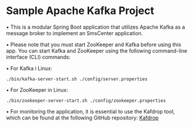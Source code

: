# Sample Apache Kafka Project
•  This is a modular Spring Boot application that utilizes Apache Kafka as a message broker to implement an SmsCenter application.

•  Please note that you must start ZooKeeper and Kafka before using this app. You can start Kafka and ZooKeeper using 
    the following command-line interface (CLI) commands:

•  For Kafka i Linux:

`./bin/kafka-server-start.sh ./config/server.properties`

•  For ZooKeeper in Linux:

`./bin/zookeeper-server-start.sh ./config/zookeeper.properties`

• For monitoring the application, it is essential to use the Kafdrop tool, 
    which can be found at the following GitHub repository:
[Kafdrop](https://github.com/obsidiandynamics/kafdrop)
